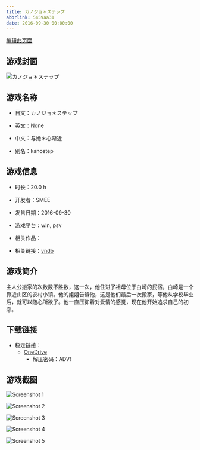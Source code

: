 ```yaml
---
title: カノジョ＊ステップ
abbrlink: 5459aa31
date: 2016-09-30 00:00:00
---
```

[编辑此页面](https://github.com/ACG-3/ADV3-source/blob/main/source/_posts/games/%E3%82%AB%E3%83%8E%E3%82%B8%E3%83%A7%EF%BC%8A%E3%82%B9%E3%83%86%E3%83%83%E3%83%97.md)

## 游戏封面

![カノジョ＊ステップ](https://pan.timero.xyz/onedrive/img_lib_001/%E3%82%AB%E3%83%8E%E3%82%B8%E3%83%A7%EF%BC%8A%E3%82%B9%E3%83%86%E3%83%83%E3%83%97_cover.avif)


## 游戏名称

- 日文：カノジョ＊ステップ
- 英文：None
- 中文：与她＊心渐近

- 别名：kanostep


## 游戏信息

- 时长：20.0 h
- 开发者：SMEE
- 发售日期：2016-09-30
- 游戏平台：win, psv
- 相关作品：

- 相关链接：[vndb](https://vndb.org/v19347)


## 游戏简介

主人公搬家的次数数不胜数，这一次，他住进了祖母位于白崎的民宿，白崎是一个靠近山区的农村小镇。他的姐姐告诉他，这是他们最后一次搬家，等他从学校毕业后，就可以随心所欲了。他一直压抑着对爱情的感觉，现在他开始追求自己的初恋。




## 下载链接

- 稳定链接：
    - [OneDrive](https://pan.timero.xyz/onedrive/adv_lib_001/%E3%82%AB%E3%83%8E%E3%82%B8%E3%83%A7%EF%BC%8A%E3%82%B9%E3%83%86%E3%83%83%E3%83%97)
        - 解压密码：ADV!



## 游戏截图


![Screenshot 1](https://pan.timero.xyz/onedrive/img_lib_001/%E3%82%AB%E3%83%8E%E3%82%B8%E3%83%A7%EF%BC%8A%E3%82%B9%E3%83%86%E3%83%83%E3%83%97_Screenshot_1.avif)

![Screenshot 2](https://pan.timero.xyz/onedrive/img_lib_001/%E3%82%AB%E3%83%8E%E3%82%B8%E3%83%A7%EF%BC%8A%E3%82%B9%E3%83%86%E3%83%83%E3%83%97_Screenshot_2.avif)

![Screenshot 3](https://pan.timero.xyz/onedrive/img_lib_001/%E3%82%AB%E3%83%8E%E3%82%B8%E3%83%A7%EF%BC%8A%E3%82%B9%E3%83%86%E3%83%83%E3%83%97_Screenshot_3.avif)

![Screenshot 4](https://pan.timero.xyz/onedrive/img_lib_001/%E3%82%AB%E3%83%8E%E3%82%B8%E3%83%A7%EF%BC%8A%E3%82%B9%E3%83%86%E3%83%83%E3%83%97_Screenshot_4.avif)

![Screenshot 5](https://pan.timero.xyz/onedrive/img_lib_001/%E3%82%AB%E3%83%8E%E3%82%B8%E3%83%A7%EF%BC%8A%E3%82%B9%E3%83%86%E3%83%83%E3%83%97_Screenshot_5.avif)

